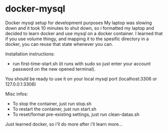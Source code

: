 # docker-mysql
Docker mysql setup for development purposes
My laptop was slowing down and it took 10 minutes to shut down, so i formatted my laptop and decided to learn docker and
use mysql on a docker container. I learned that if you use volume thingy, and mapping it to the spesific directory in
a docker, you can reuse that state whenever you can. 

Installation instructions: 
- run first-time-start.sh (it runs with sudo so just enter your account password on the new opened terminal).

You should be ready to use it on your local mysql port (localhost:3306 or 127.0.0.1:3306)

Misc infos:
- To stop the container, just run stop.sh
- To restart the container, just run start.sh
- To reset/format pre-existing settings, just run clean-datas.sh

Just learned docker, so i'll do more after i'll learn more...
